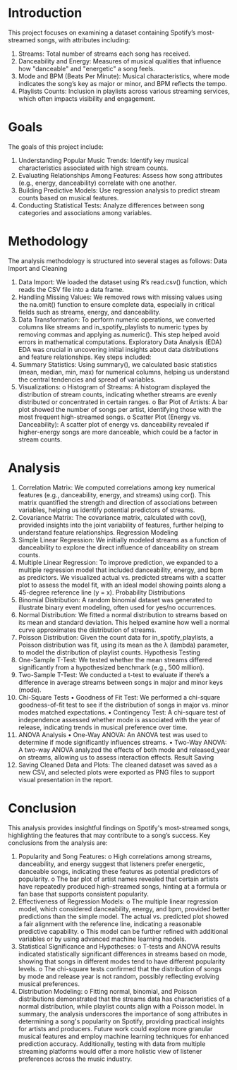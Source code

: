 # Introduction
This project focuses on examining a dataset containing Spotify’s most-streamed songs, with 
attributes including: 
1. Streams: Total number of streams each song has received. 
2. Danceability and Energy: Measures of musical qualities that influence how "danceable" and 
"energetic" a song feels. 
3. Mode and BPM (Beats Per Minute): Musical characteristics, where mode indicates the 
song’s key as major or minor, and BPM reflects the tempo. 
4. Playlists Counts: Inclusion in playlists across various streaming services, which often impacts 
visibility and engagement.
# Goals
The goals of this project include: 
1. Understanding Popular Music Trends: Identify key musical characteristics associated with 
high stream counts. 
2. Evaluating Relationships Among Features: Assess how song attributes (e.g., energy, 
danceability) correlate with one another. 
3. Building Predictive Models: Use regression analysis to predict stream counts based on 
musical features. 
4. Conducting Statistical Tests: Analyze differences between song categories and associations 
among variables.
# Methodology 
The analysis methodology is structured into several stages as follows: 
Data Import and Cleaning 
1. Data Import: We loaded the dataset using R’s read.csv() function, which reads the CSV file 
into a data frame. 
2. Handling Missing Values: We removed rows with missing values using the na.omit() function 
to ensure complete data, especially in critical fields such as streams, energy, and 
danceability. 
3. Data Transformation: To perform numeric operations, we converted columns like streams 
and in_spotify_playlists to numeric types by removing commas and applying as.numeric(). 
This step helped avoid errors in mathematical computations. 
Exploratory Data Analysis (EDA) 
EDA was crucial in uncovering initial insights about data distributions and feature relationships. Key 
steps included: 
4. Summary Statistics: Using summary(), we calculated basic statistics (mean, median, min, 
max) for numerical columns, helping us understand the central tendencies and spread of 
variables. 
5. Visualizations: 
o Histogram of Streams: A histogram displayed the distribution of stream counts, 
indicating whether streams are evenly distributed or concentrated in certain ranges. 
o Bar Plot of Artists: A bar plot showed the number of songs per artist, identifying 
those with the most frequent high-streamed songs. 
o Scatter Plot (Energy vs. Danceability): A scatter plot of energy vs. danceability 
revealed if higher-energy songs are more danceable, which could be a factor in 
stream counts. 
# Analysis 
1. Correlation Matrix: We computed correlations among key numerical features (e.g., 
danceability, energy, and streams) using cor(). This matrix quantified the strength and 
direction of associations between variables, helping us identify potential predictors of 
streams. 
2. Covariance Matrix: The covariance matrix, calculated with cov(), provided insights into the 
joint variability of features, further helping to understand feature relationships. 
Regression Modeling 
3. Simple Linear Regression: We initially modeled streams as a function of danceability to 
explore the direct influence of danceability on stream counts. 
4. Multiple Linear Regression: To improve prediction, we expanded to a multiple regression 
model that included danceability, energy, and bpm as predictors. We visualized actual vs. 
predicted streams with a scatter plot to assess the model fit, with an ideal model showing 
points along a 45-degree reference line (y = x). 
Probability Distributions 
5. Binomial Distribution: A random binomial dataset was generated to illustrate binary event 
modeling, often used for yes/no occurrences. 
6. Normal Distribution: We fitted a normal distribution to streams based on its mean and 
standard deviation. This helped examine how well a normal curve approximates the 
distribution of streams. 
7. Poisson Distribution: Given the count data for in_spotify_playlists, a Poisson distribution was 
fit, using its mean as the λ (lambda) parameter, to model the distribution of playlist counts. 
Hypothesis Testing 
8. One-Sample T-Test: We tested whether the mean streams differed significantly from a 
hypothesized benchmark (e.g., 500 million). 
9. Two-Sample T-Test: We conducted a t-test to evaluate if there’s a difference in average 
streams between songs in major and minor keys (mode). 
10. Chi-Square Tests 
• Goodness of Fit Test: We performed a chi-square goodness-of-fit test to see if the 
distribution of songs in major vs. minor modes matched expectations. 
• Contingency Test: A chi-square test of independence assessed whether mode is associated 
with the year of release, indicating trends in musical preference over time. 
11. ANOVA Analysis 
• One-Way ANOVA: An ANOVA test was used to determine if mode significantly influences 
streams. 
• Two-Way ANOVA: A two-way ANOVA analyzed the effects of both mode and released_year 
on streams, allowing us to assess interaction effects. 
Result Saving 
12. Saving Cleaned Data and Plots: The cleaned dataset was saved as a new CSV, and selected 
plots were exported as PNG files to support visual presentation in the report. 
# Conclusion
This analysis provides insightful findings on Spotify's most-streamed songs, highlighting the features 
that may contribute to a song’s success. Key conclusions from the analysis are: 
1. Popularity and Song Features: 
o High correlations among streams, danceability, and energy suggest that listeners 
prefer energetic, danceable songs, indicating these features as potential predictors 
of popularity. 
o The bar plot of artist names revealed that certain artists have repeatedly produced 
high-streamed songs, hinting at a formula or fan base that supports consistent 
popularity. 
2. Effectiveness of Regression Models: 
o The multiple linear regression model, which considered danceability, energy, and 
bpm, provided better predictions than the simple model. The actual vs. predicted 
plot showed a fair alignment with the reference line, indicating a reasonable 
predictive capability. 
o This model can be further refined with additional variables or by using advanced 
machine learning models. 
3. Statistical Significance and Hypotheses: 
o T-tests and ANOVA results indicated statistically significant differences in streams 
based on mode, showing that songs in different modes tend to have different 
popularity levels. 
o The chi-square tests confirmed that the distribution of songs by mode and release 
year is not random, possibly reflecting evolving musical preferences. 
4. Distribution Modeling: 
o Fitting normal, binomial, and Poisson distributions demonstrated that the streams 
data has characteristics of a normal distribution, while playlist counts align with a 
Poisson model. 
In summary, the analysis underscores the importance of song attributes in determining a song's 
popularity on Spotify, providing practical insights for artists and producers. Future work could explore 
more granular musical features and employ machine learning techniques for enhanced prediction 
accuracy. Additionally, testing with data from multiple streaming platforms would offer a more 
holistic view of listener preferences across the music industry.
